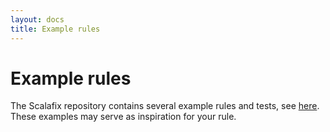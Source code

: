 ```yaml
---
layout: docs
title: Example rules
---
```


# Example rules
The Scalafix repository contains several example rules and tests, see [here](https://github.com/scalacenter/scalafix/tree/master/scalafix-core/shared/src/main/scala/scalafix/internal/rule).
These examples may serve as inspiration for your rule.
